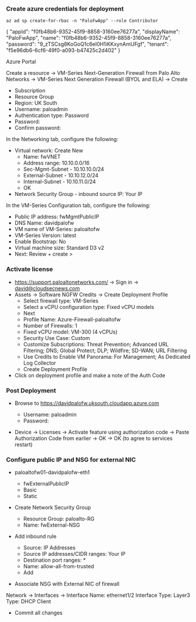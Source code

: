 


### Create azure credentials for deployment
```
az ad sp create-for-rbac -n "PaloFwApp" --role Contributor
```

{
  "appId": "f0fb48b6-9352-45f9-8858-3160ee76277a",
  "displayName": "PaloFwApp",
  "name": "f0fb48b6-9352-45f9-8858-3160ee76277a",
  "password": "9_zTSCsg8KoGoQ1c6el0H1iKKxynAmUFgf",
  "tenant": "f5e96db6-6cf6-49f0-a093-b47425c2d402"
}


Azure Portal

Create a resource -> VM-Series Next-Generation Firewall from Palo Alto Networks -> 
VM-Series Next Generation Firewall (BYOL and ELA) -> Create

* Subscription
* Resource Group
* Region: UK South
* Username: paloadmin
* Authentication type: Password
* Password: 
* Confirm password: 

In the Networking tab, configure the following:
* Virtual network: Create New
    * Name: fwVNET
    * Address range: 10.10.0.0/16
    * Sec-Mgmt-Subnet - 10.10.10.0/24
    * External-Subnet - 10.10.12.0/24
    * Internal-Subnet - 10.10.11.0/24
    * OK
* Network Security Group - inbound source IP: Your IP

In the VM-Series Configuration tab, configure the following:
* Public IP address: fwMgmtPublicIP
* DNS Name: davidpalofw
* VM name of VM-Series: paloaltofw
* VM-Series Version: latest
* Enable Bootstrap: No
* Virtual machine size: Standard D3 v2
* Next: Review + create >


### Activate license
* https://support.paloaltonetworks.com/ -> Sign in -> david@cloudsecnews.com
* Assets -> Software NGFW Credits -> Create Deployment Profile
    * Select firewall type: VM-Series
    * Select a vCPU configuration type: Fixed vCPU models
    * Next
    * Profile Name: Azure-Firewall-paloaltofw
    * Number of Firewalls: 1
    * Fixed vCPU model: VM-300 (4 vCPUs)
    * Security Use Case: Custom
    * Customize Subscriptions: Threat Prevention; Advanced URL Filtering; DNS; Global Protect; DLP; Wildfire; SD-WAN; URL Filtering
    * Use Credits to Enable VM Panorama: For Management; As Dedicated Log Collector
    * Create Deployment Profile
* Click on deployment profile and make a note of the Auth Code



### Post Deployment
* Browse to https://davidpalofw.uksouth.cloudapp.azure.com
    * Username: paloadmin
    * Password: 

* Device -> Licenses -> Activate feature using authorization code -> Paste Authorization Code from earlier -> OK -> OK (to agree to services restart)
 
 
### Configure public IP and NSG for external NIC
* paloaltofw01-davidpalofw-eth1
    * fwExternalPublicIP
    * Basic
    * Static

* Create Network Security Group
    * Resource Group: paloalto-RG
    * Name: fwExternal-NSG

* Add inbound rule
    * Source: IP Addresses
    * Source IP addresses/CIDR ranges: Your IP
    * Destination port ranges: *
    * Name: allow-all-from-trusted
    * Add

* Associate NSG with External NIC of firewall


Network -> Interfaces -> 
Interface Name: ethernet1/2
Interface Type: Layer3
Type: DHCP Client 
* Commit all changes
